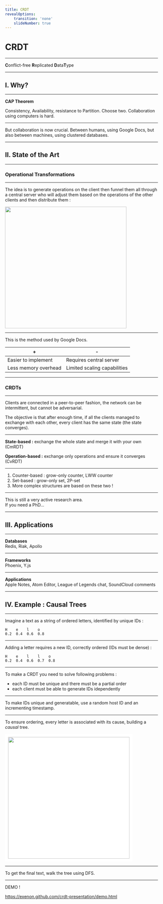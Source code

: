 ```yaml
---
title: CRDT
revealOptions:
    transition: 'none'
    slideNumber: true
---
```

<link rel="stylesheet" href="https://use.fontawesome.com/releases/v5.0.13/css/all.css" integrity="sha384-DNOHZ68U8hZfKXOrtjWvjxusGo9WQnrNx2sqG0tfsghAvtVlRW3tvkXWZh58N9jp" crossorigin="anonymous">
<h1>CRDT</h1>

---

<b>C</b>onflict-free <b>R</b>eplicated <b>D</b>ata<b>T</b>ype

---

<h2>I. Why?</h2>

---

__CAP Theorem__

Consistency, Availability, resistance to Partition. Choose two.
Collaboration using computers is hard.

---

But collaboration is now crucial. Between humans, using Google Docs, but also between machines,
using clustered databases.

---

<h2>II. State of the Art</h2>

---

<h3>Operational Transformations</h3>

---

The idea is to generate operations on the client then funnel them all through a central
server who will adjust them based on the operations of the other clients and then
distribute them :

<img src="assets/ot.png" height="400px">

---

This is the method used by Google Docs.

| + | - |
|---|---|
|Easier to implement | Requires central server |
|Less memory overhead | Limited scaling capabilities |

---

<h3>CRDTs</h3>

---

Clients are connected in a peer-to-peer fashion, the network can be intermittent,
but cannot be adversarial.  

The objective is that after enough time, if all the clients managed to exchange
with each other, every client has the same state (the state converges).

---

__State-based :__ exchange the whole state and merge it with your own (CmRDT)  
  
__Operation-based :__ exchange only operations and ensure it converges (CvRDT)  

---

1. Counter-based : grow-only counter, LWW counter
2. Set-based : grow-only set, 2P-set
3. More complex structures are based on these two !

---

This is still a very active research area.  
If you need a PhD...

---

<h2>III. Applications</h2>

---

__Databases__  
Redis, Riak, Apollo

---

__Frameworks__  
Phoenix, Y.js

---

__Applications__  
Apple Notes, Atom Editor, League of Legends chat, SoundCloud comments

---

<h2>IV. Example : Causal Trees</h2>

---

Imagine a text as a string of ordered letters, identified by unique IDs :

```
H    e    l    o
0.2  0.4  0.6  0.8
```

---

Adding a letter requires a new ID, correctly ordered (IDs must be dense) :

```
H    e    l    l    o
0.2  0.4  0.6  0.7  0.8
```

---

To make a CRDT you need to solve following problems :
- each ID must be unique and there must be a partial order
- each client must be able to generate IDs idependently

---

To make IDs unique and generatable, use a random host ID and an incrementing timestamp.

---

To ensure ordering, every letter is associated with its cause, building a *causal* tree.

<img src="assets/tree.svg" height="400px" style="background: white; padding: 10px"/>

---

To get the final text, walk the tree using DFS.

---

DEMO !  

<a href="https://exenon.github.com/crdt-presentation/crdt.html">https://exenon.github.com/crdt-presentation/demo.html</a>


